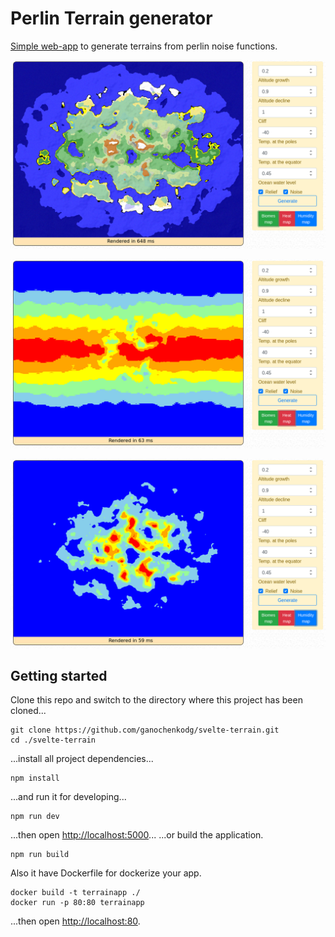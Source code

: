# Perlin Terrain generator
[Simple web-app](https://svelte-terrain.netlify.app/) to generate terrains from perlin noise functions.

![](https://github.com/ganochenkodg/svelte-terrain/blob/master/images/map1.png)

![](https://github.com/ganochenkodg/svelte-terrain/blob/master/images/map2.png)

![](https://github.com/ganochenkodg/svelte-terrain/blob/master/images/map3.png)

## Getting started

Clone this repo and switch to the directory where this project has been cloned...

```
git clone https://github.com/ganochenkodg/svelte-terrain.git
cd ./svelte-terrain
```

...install all project dependencies...

```
npm install
```

...and run it for developing...

```
npm run dev
```
...then open [http://localhost:5000](http://localhost:5000)...
...or build the application.

```
npm run build
```

Also it have Dockerfile for dockerize your app.

```
docker build -t terrainapp ./
docker run -p 80:80 terrainapp
```
...then open [http://localhost:80](http://localhost:80).
